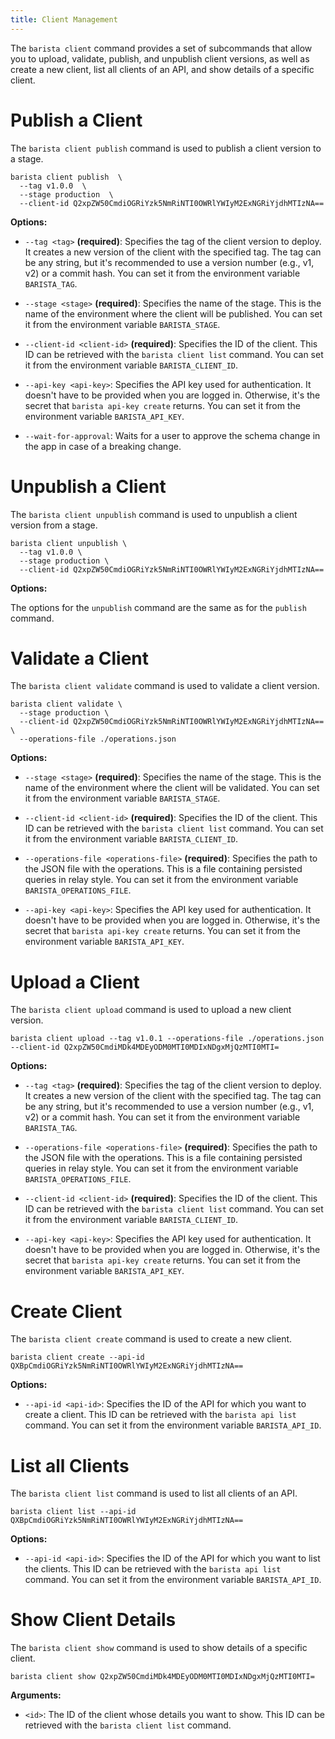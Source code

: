 ```yaml
---
title: Client Management
---
```


The `barista client` command provides a set of subcommands that allow you to upload, validate, publish, and unpublish client versions, as well as create a new client, list all clients of an API, and show details of a specific client.

# Publish a Client

The `barista client publish` command is used to publish a client version to a stage.

```shell
barista client publish  \
  --tag v1.0.0  \
  --stage production  \
  --client-id Q2xpZW50CmdiOGRiYzk5NmRiNTI0OWRlYWIyM2ExNGRiYjdhMTIzNA==
```

**Options:**

- `--tag <tag>` **(required)**: Specifies the tag of the client version to deploy. It creates a new version of the client with the specified tag. The tag can be any string, but it's recommended to use a version number (e.g., v1, v2) or a commit hash. You can set it from the environment variable `BARISTA_TAG`.

- `--stage <stage>` **(required)**: Specifies the name of the stage. This is the name of the environment where the client will be published. You can set it from the environment variable `BARISTA_STAGE`.

- `--client-id <client-id>` **(required)**: Specifies the ID of the client. This ID can be retrieved with the `barista client list` command. You can set it from the environment variable `BARISTA_CLIENT_ID`.

- `--api-key <api-key>`: Specifies the API key used for authentication. It doesn't have to be provided when you are logged in. Otherwise, it's the secret that `barista api-key create` returns. You can set it from the environment variable `BARISTA_API_KEY`.

- `--wait-for-approval`: Waits for a user to approve the schema change in the app in case of a breaking change.

# Unpublish a Client

The `barista client unpublish` command is used to unpublish a client version from a stage.

```shell
barista client unpublish \
  --tag v1.0.0 \
  --stage production \
  --client-id Q2xpZW50CmdiOGRiYzk5NmRiNTI0OWRlYWIyM2ExNGRiYjdhMTIzNA==
```

**Options:**

The options for the `unpublish` command are the same as for the `publish` command.

# Validate a Client

The `barista client validate` command is used to validate a client version.

```shell
barista client validate \
  --stage production \
  --client-id Q2xpZW50CmdiOGRiYzk5NmRiNTI0OWRlYWIyM2ExNGRiYjdhMTIzNA== \
  --operations-file ./operations.json
```

**Options:**

- `--stage <stage>` **(required)**: Specifies the name of the stage. This is the name of the environment where the client will be validated. You can set it from the environment variable `BARISTA_STAGE`.

- `--client-id <client-id>` **(required)**: Specifies the ID of the client. This ID can be retrieved with the `barista client list` command. You can set it from the environment variable `BARISTA_CLIENT_ID`.

- `--operations-file <operations-file>` **(required)**: Specifies the path to the JSON file with the operations. This is a file containing persisted queries in relay style. You can set it from the environment variable `BARISTA_OPERATIONS_FILE`.

- `--api-key <api-key>`: Specifies the API key used for authentication. It doesn't have to be provided when you are logged in. Otherwise, it's the secret that `barista api-key create` returns. You can set it from the environment variable `BARISTA_API_KEY`.

# Upload a Client

The `barista client upload` command is used to upload a new client version.

```shell
barista client upload --tag v1.0.1 --operations-file ./operations.json --client-id Q2xpZW50CmdiMDk4MDEyODM0MTI0MDIxNDgxMjQzMTI0MTI=
```

**Options:**

- `--tag <tag>` **(required)**: Specifies the tag of the client version to deploy. It creates a new version of the client with the specified tag. The tag can be any string, but it's recommended to use a version number (e.g., v1, v2) or a commit hash. You can set it from the environment variable `BARISTA_TAG`.

- `--operations-file <operations-file>` **(required)**: Specifies the path to the JSON file with the operations. This is a file containing persisted queries in relay style. You can set it from the environment variable `BARISTA_OPERATIONS_FILE`.

- `--client-id <client-id>` **(required)**: Specifies the ID of the client. This ID can be retrieved with the `barista client list` command. You can set it from the environment variable `BARISTA_CLIENT_ID`.

- `--api-key <api-key>`: Specifies the API key used for authentication. It doesn't have to be provided when you are logged in. Otherwise, it's the secret that `barista api-key create` returns. You can set it from the environment variable `BARISTA_API_KEY`.

# Create Client

The `barista client create` command is used to create a new client.

```shell
barista client create --api-id QXBpCmdiOGRiYzk5NmRiNTI0OWRlYWIyM2ExNGRiYjdhMTIzNA==
```

**Options:**

- `--api-id <api-id>`: Specifies the ID of the API for which you want to create a client. This ID can be retrieved with the `barista api list` command. You can set it from the environment variable `BARISTA_API_ID`.

# List all Clients

The `barista client list` command is used to list all clients of an API.

```shell
barista client list --api-id QXBpCmdiOGRiYzk5NmRiNTI0OWRlYWIyM2ExNGRiYjdhMTIzNA==
```

**Options:**

- `--api-id <api-id>`: Specifies the ID of the API for which you want to list the clients. This ID can be retrieved with the `barista api list` command. You can set it from the environment variable `BARISTA_API_ID`.

# Show Client Details

The `barista client show` command is used to show details of a specific client.

```shell
barista client show Q2xpZW50CmdiMDk4MDEyODM0MTI0MDIxNDgxMjQzMTI0MTI=
```

**Arguments:**

- `<id>`: The ID of the client whose details you want to show. This ID can be retrieved with the `barista client list` command.

<!-- spell-checker:ignore Cmdi, Yjdh -->
